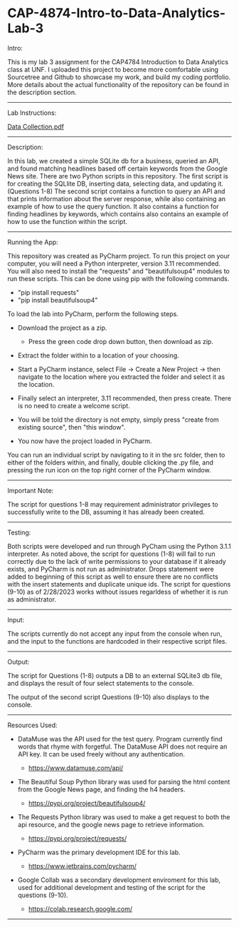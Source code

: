 # CAP-4874-Intro-to-Data-Analytics-Lab-3

Intro:

This is my lab 3 assignment for the CAP4784 Introduction to Data Analytics class at UNF. I uploaded this project to become more comfortable using Sourcetree and Github to showcase my work, and build my coding portfolio. More details about the actual functionality of the repository can be found in the description section.

-----------------------------------------------------------------------------------------------------------------------------------------------------------------------

Lab Instructions:

[Data Collection.pdf](https://github.com/Windz-GameDev/Data-Analytics-Lab-3/files/10854184/Data.Collection.pdf)

-----------------------------------------------------------------------------------------------------------------------------------------------------------------------

Description:

In this lab, we created a simple SQLite db for a business, queried an API, and found matching headlines based off certain keywords from the Google News site.
There are two Python scripts in this repository.
  The first script is for creating the SQLlite DB, inserting data, selecting data, and updating it. (Questions 1-8)
  The second script contains a function to query an API and that prints information about the server response, while also containing an example of how 
  to use the query function. It also contains a function for finding headlines by keywords, which contains also contains an example of how to use the function
  within the script.
  
----------------------------------------------------------------------------------------------------------------------------------------------------------------------- 

Running the App:

This repository was created as PyCharm project. To run this project on your computer, you will need a Python interpreter, version 3.11 recommended. You will also need to install the "requests" and "beautifulsoup4" modules to run these scripts. This can be done using pip with the following commands.

- "pip install requests"
- "pip install beautifulsoup4"

To load the lab into PyCharm, perform the following steps.

  - Download the project as a zip.
    - Press the green code drop down button, then download as zip.

  - Extract the folder within to a location of your choosing.

  - Start a PyCharm instance, select File -> Create a New Project -> then navigate to the location where you extracted the folder and select it as the location.

  - Finally select an interpreter, 3.11 recommended, then press create. There is no need to create a welcome script.

  - You will be told the directory is not empty, simply press "create from existing source", then "this window".

  - You now have the project loaded in PyCharm.

You can run an individual script by navigating to it in the src folder, then to either of the folders within, and finally, double clicking the .py file, and pressing the run icon on the top right corner of the PyCharm window.

----------------------------------------------------------------------------------------------------------------------------------------------------------------------- 

Important Note:

The script for questions 1-8 may requirement administrator privileges to successfully write to the DB, assuming it has already been created.

-----------------------------------------------------------------------------------------------------------------------------------------------------------------------

Testing:

  Both scripts were developed and run through PyCham using the Python 3.1.1 interpreter.
  As noted above, the script for questions (1-8) will fail to run correctly due to the lack of write permissions to your database 
  if it already exists, and PyCharm is not run as administrator. Drops statement were added to beginning of this script as well to ensure 
  there are no conflicts with the insert statements and duplicate unique ids. The script for questions (9-10) as of 2/28/2023 works without issues
  regarldess of whether it is run as administrator.
  
-----------------------------------------------------------------------------------------------------------------------------------------------------------------------

Input:

  The scripts currently do not accept any input from the console when run, and the input to the functions are hardcoded in their respective script files.
  
----------------------------------------------------------------------------------------------------------------------------------------------------------------------- 

Output:

  The script for Questions (1-8) outputs a DB to an external SQLite3 db file, and displays the result of four select statements to the console. 
  
  The output of the second script Questions (9-10) also displays to the console.
  
-----------------------------------------------------------------------------------------------------------------------------------------------------------------------
 
Resources Used:

  - DataMuse was the API used for the test query. Program currently find words that rhyme with forgetful. The DataMuse API does not require an API key. It can be used freely without any authentication. 
    - https://www.datamuse.com/api/

  - The Beautiful Soup Python library was used for parsing the html content from the Google News page, and finding the h4 headers.
    -  https://pypi.org/project/beautifulsoup4/
    
  - The Requests Python library was used to make a get request to both the api resource, and the google news page to retrieve information. 
    - https://pypi.org/project/requests/

  - PyCharm was the primary development IDE for this lab.
    - https://www.jetbrains.com/pycharm/
  
  - Google Collab was a secondary development enviroment for this lab, used for additional development and testing of the script for the questions (9-10).
    - https://colab.research.google.com/

-----------------------------------------------------------------------------------------------------------------------------------------------------------------------
